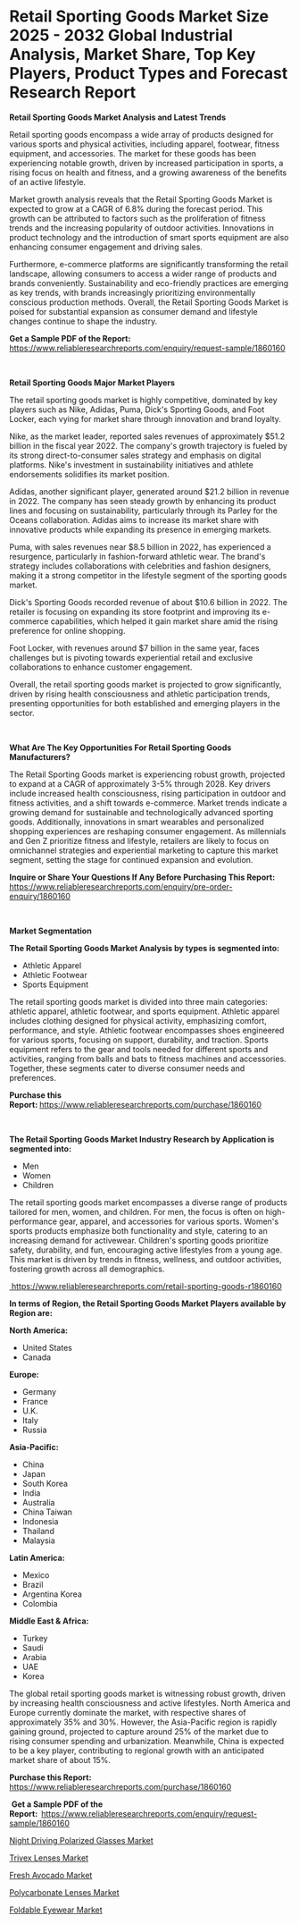 <p><h1>Retail Sporting Goods Market Size 2025 - 2032 Global Industrial Analysis, Market Share, Top Key Players, Product Types and Forecast Research Report</h1></p><p><strong>Retail Sporting Goods Market Analysis and Latest Trends</strong></p>
<p><p>Retail sporting goods encompass a wide array of products designed for various sports and physical activities, including apparel, footwear, fitness equipment, and accessories. The market for these goods has been experiencing notable growth, driven by increased participation in sports, a rising focus on health and fitness, and a growing awareness of the benefits of an active lifestyle.</p><p>Market growth analysis reveals that the Retail Sporting Goods Market is expected to grow at a CAGR of 6.8% during the forecast period. This growth can be attributed to factors such as the proliferation of fitness trends and the increasing popularity of outdoor activities. Innovations in product technology and the introduction of smart sports equipment are also enhancing consumer engagement and driving sales.</p><p>Furthermore, e-commerce platforms are significantly transforming the retail landscape, allowing consumers to access a wider range of products and brands conveniently. Sustainability and eco-friendly practices are emerging as key trends, with brands increasingly prioritizing environmentally conscious production methods. Overall, the Retail Sporting Goods Market is poised for substantial expansion as consumer demand and lifestyle changes continue to shape the industry.</p></p>
<p><strong>Get a Sample PDF of the Report:&nbsp;</strong> <a href="https://www.reliableresearchreports.com/enquiry/request-sample/1860160?utm_campaign=11&utm_medium=2&utm_source=Github&utm_content=ia&utm_term=05042025&utm_id=retail-sporting-goods">https://www.reliableresearchreports.com/enquiry/request-sample/1860160</a></p>
<p>&nbsp;</p>
<p><strong>Retail Sporting Goods Major Market Players</strong></p>
<p><p>The retail sporting goods market is highly competitive, dominated by key players such as Nike, Adidas, Puma, Dick's Sporting Goods, and Foot Locker, each vying for market share through innovation and brand loyalty.</p><p>Nike, as the market leader, reported sales revenues of approximately $51.2 billion in the fiscal year 2022. The company's growth trajectory is fueled by its strong direct-to-consumer sales strategy and emphasis on digital platforms. Nike's investment in sustainability initiatives and athlete endorsements solidifies its market position.</p><p>Adidas, another significant player, generated around $21.2 billion in revenue in 2022. The company has seen steady growth by enhancing its product lines and focusing on sustainability, particularly through its Parley for the Oceans collaboration. Adidas aims to increase its market share with innovative products while expanding its presence in emerging markets.</p><p>Puma, with sales revenues near $8.5 billion in 2022, has experienced a resurgence, particularly in fashion-forward athletic wear. The brand's strategy includes collaborations with celebrities and fashion designers, making it a strong competitor in the lifestyle segment of the sporting goods market.</p><p>Dick's Sporting Goods recorded revenue of about $10.6 billion in 2022. The retailer is focusing on expanding its store footprint and improving its e-commerce capabilities, which helped it gain market share amid the rising preference for online shopping.</p><p>Foot Locker, with revenues around $7 billion in the same year, faces challenges but is pivoting towards experiential retail and exclusive collaborations to enhance customer engagement.</p><p>Overall, the retail sporting goods market is projected to grow significantly, driven by rising health consciousness and athletic participation trends, presenting opportunities for both established and emerging players in the sector.</p></p>
<p>&nbsp;</p>
<p><strong>What Are The Key Opportunities For Retail Sporting Goods Manufacturers?</strong></p>
<p><p>The Retail Sporting Goods market is experiencing robust growth, projected to expand at a CAGR of approximately 3-5% through 2028. Key drivers include increased health consciousness, rising participation in outdoor and fitness activities, and a shift towards e-commerce. Market trends indicate a growing demand for sustainable and technologically advanced sporting goods. Additionally, innovations in smart wearables and personalized shopping experiences are reshaping consumer engagement. As millennials and Gen Z prioritize fitness and lifestyle, retailers are likely to focus on omnichannel strategies and experiential marketing to capture this market segment, setting the stage for continued expansion and evolution.</p></p>
<p><strong>Inquire or Share Your Questions If Any Before Purchasing This Report:</strong> <a href="https://www.reliableresearchreports.com/enquiry/pre-order-enquiry/1860160?utm_campaign=11&utm_medium=2&utm_source=Github&utm_content=ia&utm_term=05042025&utm_id=retail-sporting-goods">https://www.reliableresearchreports.com/enquiry/pre-order-enquiry/1860160</a></p>
<p>&nbsp;</p>
<p><strong>Market Segmentation</strong></p>
<p><strong>The Retail Sporting Goods Market Analysis by types is segmented into:</strong></p>
<p><ul><li>Athletic Apparel</li><li>Athletic Footwear</li><li>Sports Equipment</li></ul></p>
<p><p>The retail sporting goods market is divided into three main categories: athletic apparel, athletic footwear, and sports equipment. Athletic apparel includes clothing designed for physical activity, emphasizing comfort, performance, and style. Athletic footwear encompasses shoes engineered for various sports, focusing on support, durability, and traction. Sports equipment refers to the gear and tools needed for different sports and activities, ranging from balls and bats to fitness machines and accessories. Together, these segments cater to diverse consumer needs and preferences.</p></p>
<p><strong>Purchase this Report:&nbsp;</strong><a href="https://www.reliableresearchreports.com/purchase/1860160?utm_campaign=11&utm_medium=2&utm_source=Github&utm_content=ia&utm_term=05042025&utm_id=retail-sporting-goods">https://www.reliableresearchreports.com/purchase/1860160</a></p>
<p>&nbsp;</p>
<p><strong>The Retail Sporting Goods Market Industry Research by Application is segmented into:</strong></p>
<p><ul><li>Men</li><li>Women</li><li>Children</li></ul></p>
<p><p>The retail sporting goods market encompasses a diverse range of products tailored for men, women, and children. For men, the focus is often on high-performance gear, apparel, and accessories for various sports. Women's sports products emphasize both functionality and style, catering to an increasing demand for activewear. Children's sporting goods prioritize safety, durability, and fun, encouraging active lifestyles from a young age. This market is driven by trends in fitness, wellness, and outdoor activities, fostering growth across all demographics.</p></p>
<p><a href="https://www.reliableresearchreports.com/retail-sporting-goods-r1860160?utm_campaign=11&utm_medium=2&utm_source=Github&utm_content=ia&utm_term=05042025&utm_id=retail-sporting-goods">&nbsp;https://www.reliableresearchreports.com/retail-sporting-goods-r1860160</a></p>
<p><strong>In terms of Region, the Retail Sporting Goods Market Players available by Region are:</strong></p>
<p>
    <p> <strong> North America: </strong>
        <ul>
            <li>United States</li>
            <li>Canada</li>
        </ul>
        </p> 
    <p> <strong> Europe: </strong>
        <ul>
            <li>Germany</li>
            <li>France</li>
            <li>U.K.</li>
            <li>Italy</li>
            <li>Russia</li>
        </ul>
        </p> 
    <p> <strong> Asia-Pacific: </strong>
        <ul>
            <li>China</li>
            <li>Japan</li>
            <li>South Korea</li>
            <li>India</li>
            <li>Australia</li>
            <li>China Taiwan</li>
            <li>Indonesia</li>
            <li>Thailand</li>
            <li>Malaysia</li>
        </ul>
        </p> 
    <p> <strong> Latin America: </strong>
        <ul>
            <li>Mexico</li>
            <li>Brazil</li>
            <li>Argentina Korea</li>
            <li>Colombia</li>
        </ul>
        </p> 
    <p> <strong> Middle East & Africa: </strong>
        <ul>
            <li>Turkey</li>
            <li>Saudi</li>
            <li>Arabia</li>
            <li>UAE</li>
            <li>Korea</li>
        </ul>
    </p>
    </p>
<p><p>The global retail sporting goods market is witnessing robust growth, driven by increasing health consciousness and active lifestyles. North America and Europe currently dominate the market, with respective shares of approximately 35% and 30%. However, the Asia-Pacific region is rapidly gaining ground, projected to capture around 25% of the market due to rising consumer spending and urbanization. Meanwhile, China is expected to be a key player, contributing to regional growth with an anticipated market share of about 15%.</p></p>
<p><strong>Purchase this Report: </strong><a href="https://www.reliableresearchreports.com/purchase/1860160?utm_campaign=11&utm_medium=2&utm_source=Github&utm_content=ia&utm_term=05042025&utm_id=retail-sporting-goods">https://www.reliableresearchreports.com/purchase/1860160</a></p>
<p>&nbsp;<strong>Get a Sample PDF of the Report:&nbsp;&nbsp;</strong><a href="https://www.reliableresearchreports.com/enquiry/request-sample/1860160?utm_campaign=11&utm_medium=2&utm_source=Github&utm_content=ia&utm_term=05042025&utm_id=retail-sporting-goods">https://www.reliableresearchreports.com/enquiry/request-sample/1860160</a></p>
<p><strong></strong></p>
<p><p><a href="https://github.com/abbasgwiltke/Market-Research-Report-List-1/blob/main/night-driving-polarized-glasses-market.md?utm_campaign=11&utm_medium=2&utm_source=Github&utm_content=ia&utm_term=05042025&utm_id=retail-sporting-goods">Night Driving Polarized Glasses Market</a></p><p><a href="https://github.com/lamlebienz7j/Market-Research-Report-List-1/blob/main/trivex-lenses-market.md?utm_campaign=11&utm_medium=2&utm_source=Github&utm_content=ia&utm_term=05042025&utm_id=retail-sporting-goods">Trivex Lenses Market</a></p><p><a href="https://github.com/tszkintruca/Market-Research-Report-List-1/blob/main/fresh-avocado-market.md?utm_campaign=11&utm_medium=2&utm_source=Github&utm_content=ia&utm_term=05042025&utm_id=retail-sporting-goods">Fresh Avocado Market</a></p><p><a href="https://github.com/zappasuccofz/Market-Research-Report-List-1/blob/main/polycarbonate-lenses-market.md?utm_campaign=11&utm_medium=2&utm_source=Github&utm_content=ia&utm_term=05042025&utm_id=retail-sporting-goods">Polycarbonate Lenses Market</a></p><p><a href="https://github.com/tauchzuazoli/Market-Research-Report-List-1/blob/main/foldable-eyewear-market.md?utm_campaign=11&utm_medium=2&utm_source=Github&utm_content=ia&utm_term=05042025&utm_id=retail-sporting-goods">Foldable Eyewear Market</a></p></p>